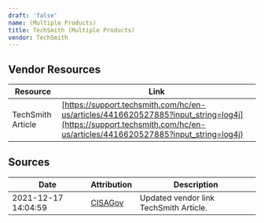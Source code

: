 ```yaml
---
draft: 'false'
name: (Multiple Products)
title: TechSmith (Multiple Products)
vendor: TechSmith
---
```


## Vendor Resources
| Resource | Link |
| --- | --- |
| TechSmith Article | [https://support.techsmith.com/hc/en-us/articles/4416620527885?input_string=log4j](https://support.techsmith.com/hc/en-us/articles/4416620527885?input_string=log4j) |



## Sources
| Date | Attribution | Description |
| --- | --- | --- |
| 2021-12-17 14:04:59 | [CISAGov](https://raw.githubusercontent.com/cisagov/log4j-affected-db/develop/README.md) | Updated vendor link TechSmith Article.  |
